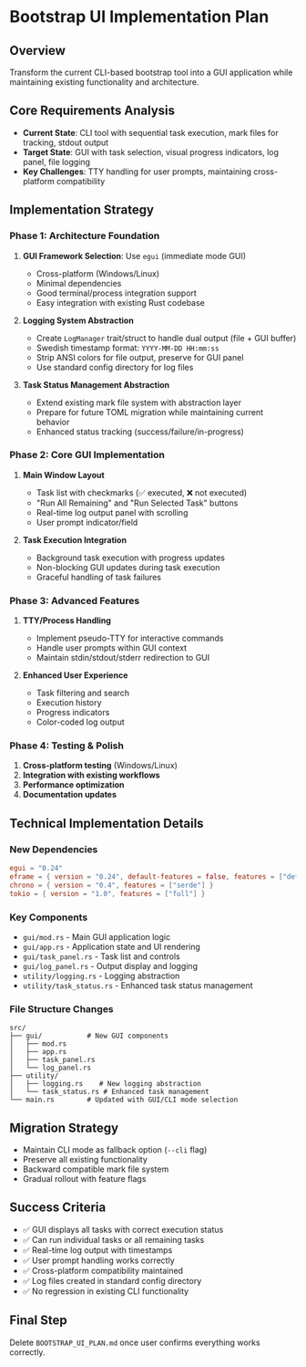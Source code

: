 # Bootstrap UI Implementation Plan

## Overview
Transform the current CLI-based bootstrap tool into a GUI application while maintaining existing functionality and architecture.

## Core Requirements Analysis
- **Current State**: CLI tool with sequential task execution, mark files for tracking, stdout output
- **Target State**: GUI with task selection, visual progress indicators, log panel, file logging
- **Key Challenges**: TTY handling for user prompts, maintaining cross-platform compatibility

## Implementation Strategy

### Phase 1: Architecture Foundation
1. **GUI Framework Selection**: Use `egui` (immediate mode GUI)
   - Cross-platform (Windows/Linux)
   - Minimal dependencies 
   - Good terminal/process integration support
   - Easy integration with existing Rust codebase

2. **Logging System Abstraction**
   - Create `LogManager` trait/struct to handle dual output (file + GUI buffer)
   - Swedish timestamp format: `YYYY-MM-DD HH:mm:ss`
   - Strip ANSI colors for file output, preserve for GUI panel
   - Use standard config directory for log files

3. **Task Status Management Abstraction**
   - Extend existing mark file system with abstraction layer
   - Prepare for future TOML migration while maintaining current behavior
   - Enhanced status tracking (success/failure/in-progress)

### Phase 2: Core GUI Implementation
1. **Main Window Layout**
   - Task list with checkmarks (✅ executed, ❌ not executed) 
   - "Run All Remaining" and "Run Selected Task" buttons
   - Real-time log output panel with scrolling
   - User prompt indicator/field

2. **Task Execution Integration**
   - Background task execution with progress updates
   - Non-blocking GUI updates during task execution
   - Graceful handling of task failures

### Phase 3: Advanced Features
1. **TTY/Process Handling**
   - Implement pseudo-TTY for interactive commands
   - Handle user prompts within GUI context
   - Maintain stdin/stdout/stderr redirection to GUI

2. **Enhanced User Experience**
   - Task filtering and search
   - Execution history
   - Progress indicators
   - Color-coded log output

### Phase 4: Testing & Polish
1. **Cross-platform testing** (Windows/Linux)
2. **Integration with existing workflows**
3. **Performance optimization**
4. **Documentation updates**

## Technical Implementation Details

### New Dependencies
```toml
egui = "0.24"
eframe = { version = "0.24", default-features = false, features = ["default_fonts", "glow"] }
chrono = { version = "0.4", features = ["serde"] }
tokio = { version = "1.0", features = ["full"] }
```

### Key Components
- `gui/mod.rs` - Main GUI application logic
- `gui/app.rs` - Application state and UI rendering  
- `gui/task_panel.rs` - Task list and controls
- `gui/log_panel.rs` - Output display and logging
- `utility/logging.rs` - Logging abstraction
- `utility/task_status.rs` - Enhanced task status management

### File Structure Changes
```
src/
├── gui/           # New GUI components
│   ├── mod.rs
│   ├── app.rs
│   ├── task_panel.rs
│   └── log_panel.rs
├── utility/
│   ├── logging.rs    # New logging abstraction
│   └── task_status.rs # Enhanced task management
└── main.rs        # Updated with GUI/CLI mode selection
```

## Migration Strategy
- Maintain CLI mode as fallback option (`--cli` flag)
- Preserve all existing functionality
- Backward compatible mark file system
- Gradual rollout with feature flags

## Success Criteria
- ✅ GUI displays all tasks with correct execution status
- ✅ Can run individual tasks or all remaining tasks
- ✅ Real-time log output with timestamps
- ✅ User prompt handling works correctly
- ✅ Cross-platform compatibility maintained
- ✅ Log files created in standard config directory
- ✅ No regression in existing CLI functionality

## Final Step
Delete `BOOTSTRAP_UI_PLAN.md` once user confirms everything works correctly.